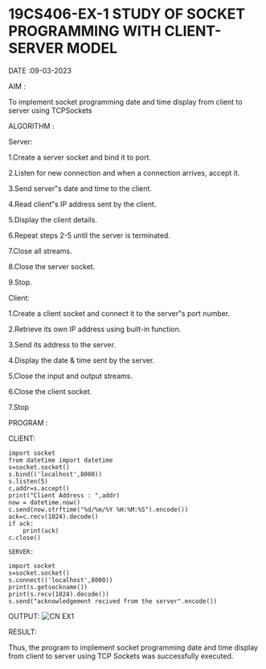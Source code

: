 # 19CS406-EX-1 STUDY OF SOCKET PROGRAMMING WITH CLIENT-SERVER MODEL

DATE :09-03-2023

AIM :

To implement socket programming date and time display from client to server using TCPSockets

ALGORITHM :


Server:

1.Create a server socket and bind it to port.

2.Listen for new connection and when a connection arrives, accept it.

3.Send server‟s date and time to the client.

4.Read client‟s IP address sent by the client.

5.Display the client details.

6.Repeat steps 2-5 until the server is terminated.

7.Close all streams.

8.Close the server socket.

9.Stop.


Client:


1.Create a client socket and connect it to the server‟s port number.

2.Retrieve its own IP address using built-in function.

3.Send its address to the server.

4.Display the date & time sent by the server.

5.Close the input and output streams.

6.Close the client socket.

7.Stop





PROGRAM :

CLIENT:
```
import socket
from datetime import datetime
s=socket.socket()
s.bind(('localhost',8000))
s.listen(5)
c,addr=s.accept()
print("Client Address : ",addr)
now = datetime.now()
c.send(now.strftime("%d/%m/%Y %H:%M:%S").encode())
ack=c.recv(1024).decode()
if ack:
    print(ack)
c.close()

SERVER:

import socket
s=socket.socket()
s.connect(('localhost',8000))
print(s.getsockname())
print(s.recv(1024).decode())
s.send("acknowledgement recived from the server".encode())
```

OUTPUT:
![CN EX1](https://github.com/rajalakshmi8248/19CS406-EX-1/assets/122860827/79eb1bd0-c24e-405b-83bf-615798fbb710)




RESULT:

Thus, the program to implement socket programming date and time display from client to server using TCP Sockets was successfully executed.

